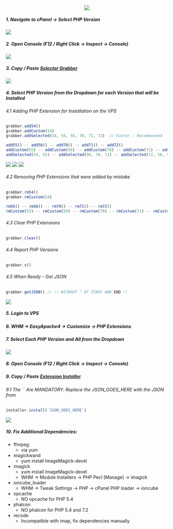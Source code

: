 <p align="center"><img src="https://cloudypro.com/wp-content/uploads/2015/05/cpanel-logo-300x108.png"></img></p>


##### 1. Navigate to cPanel -> Select PHP Version
<img src="https://camo.githubusercontent.com/9509b9726f804458c90e52ffa926fd2c975b6d18/68747470733a2f2f692e696d6775722e636f6d2f614142426f364f2e706e67">

##### 2. Open Console (F12 / Right Click -> Inspect -> Console)
<img src="https://camo.githubusercontent.com/2d0f09a0f9d02b5317c8e7f0710de56f92b94ebe/68747470733a2f2f692e696d6775722e636f6d2f6b4c445936764d2e706e67">

##### 3. Copy / Paste <a href="https://raw.githubusercontent.com/i-den/utilities/master/JavaScript/selectorGrabber.js">Selector Grabber</a>
<img src="https://i.imgur.com/QYzpqSG.png">

##### 4. Select PHP Version from the Dropdown for each Version that will be Installed

###### 4.1 Adding PHP Extension for Installation on the VPS
```javascript
grabber.add54()
grabber.addCustom(54)
grabber.addSelected(54, 55, 56, 70, 71, 72)  // Faster - Recommended

add55() -- add56() -- add70() -- add71() -- add72()
addCustom(55) -- addCustom(56) -- addCustom(70) -- addCustom(71) -- addCustom(72)
addSelected(54, 55) -- addSelected(56, 70, 71) -- addSelected(72, 56, 55)
```
<img src="https://camo.githubusercontent.com/096c2ae96088c96d0fd29a00cdc4bd64deffc66e/68747470733a2f2f692e696d6775722e636f6d2f453668386948622e706e67">

<img src="https://camo.githubusercontent.com/096c2ae96088c96d0fd29a00cdc4bd64deffc66e/68747470733a2f2f692e696d6775722e636f6d2f453668386948622e706e67">

<img src="https://camo.githubusercontent.com/096c2ae96088c96d0fd29a00cdc4bd64deffc66e/68747470733a2f2f692e696d6775722e636f6d2f453668386948622e706e67">

###### 4.2 Removing PHP Extensions that were added by mistake
```javascript
grabber.rm54()
grabber.rmCustom(54)

rm55() -- rm56() -- rm70() -- rm71() -- rm72()
rmCustom(55) -- rmCustom(56) -- rmCustom(70) -- rmCustom(71) -- rmCustom(72)
```

###### 4.3 Clear PHP Extensions
```javascript
grabber.clear()
```

###### 4.4 Report PHP Versions
```javascript
grabber.v()
```

###### 4.5 When Ready - Get JSON
```javascript
grabber.getJSON() // !! WITHOUT " AT START AND END !!
```
<img src="https://camo.githubusercontent.com/8d6e2e6fb83a4091bbd1b835b1a6af5bb33ef880/68747470733a2f2f692e696d6775722e636f6d2f79574b7a3962752e706e67"></img>


##### 5. Login to VPS

##### 6. WHM -> EasyApache4 -> Customize -> PHP Extensions

##### 7. Select Each PHP Version and All from the Dropdown
<img src="https://camo.githubusercontent.com/07cf9fbf31efbb537f109df7f6e5b4f652f87966/68747470733a2f2f692e696d6775722e636f6d2f4378376f5246792e706e67">

##### 8. Open Console (F12 / Right Click -> Inspect -> Console)

##### 9. Copy / Paste <a href="https://raw.githubusercontent.com/i-den/utilities/master/JavaScript/extInstaller.js">Extension Installer</a>

###### 9.1 The `` Are MANDATORY. Replace the JSON_GOES_HERE with the JSON from 
```javascript
installer.install(`JSON_GOES_HERE`)
```

<img src="https://camo.githubusercontent.com/b49f8d176ed61dec0ade2ef681c71a10710dbd05/68747470733a2f2f692e696d6775722e636f6d2f633769506a4d762e706e67">

##### 10. Fix Additional Dependencies:

* ffmpeg:
  * via yum
* magickwand
  * yum install ImageMagick-devel
* imagick
  * yum install ImageMagick-devel
  * WHM -> Module Installers -> PHP Pecl [Manage] -> imagick
* ioncube_loader
  * WHM -> Tweak Settings -> PHP -> cPanel PHP loader -> ioncube
* opcache
  * NO opcache for PHP 5.4
* phalcon
  * NO phalcon for PHP 5.4 and 7.2
* recode
  * Incompatible with imap, fix dependencies manually
